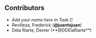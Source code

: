 ## Contributors

* *Add your name here in Task C*
* Revilleza, Frederick (**@juantojuan**)
* Dela Riarte, Dexter (\*\*@DDElaRiarte\*\*)
